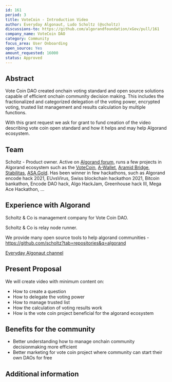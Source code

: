 ```yaml
---
id: 161
period: 3
title: VoteCoin - Introduction Video
author: Everyday Algonaut, Ludo Scholtz (@scholtz)
discussions-to: https://github.com/algorandfoundation/xGov/pull/161
company_name: VoteCoin DAO
category: Community
focus_area: User Onboarding
open_source: Yes
amount_requested: 16000
status: Approved
---
```


## Abstract
Vote Coin DAO created onchain voting standard and open source solutions capable of efficient onchain community decision making. This includes the fractionalized and categorized delegation of the voting power, encrypted voting, trusted list management and results calculation by multiple functions. 

With this grant request we ask for grant to fund creation of the video describing vote coin open standard and how it helps and may help Algorand ecosystem.

## Team
Scholtz - Product owner. Active on <a href="https://forum.algorand.org/u/scholtz/summary">Algorand forum</a>, runs a few projects in Algorand ecosystem such as the <a href="https://www.vote-coin.com">VoteCoin</a>, <a href="https://www.a-wallet.net">A-Wallet</a>, <a href="https://aramid.finance">Aramid Bridge</a>, <a href="https://stabilitas.finance">Stabilitas</a>, <a href="https://www.asa.gold">ASA.Gold</a>. Has been winner in few hackathons, such as Algorand encode hack 2021, EUvsVirus, Swiss blockchain hackathon 2021, Bitcoin bankathon, Encode DAO hack, Algo HackJam, Greenhouse hack III, Mega Ace Hackathon, ...

## Experience with Algorand
Scholtz & Co is management company for Vote Coin DAO.

Scholtz & Co is relay node runner.

We provide many open source tools to help algorand communities - https://github.com/scholtz?tab=repositories&q=algorand

<a href="https://youtube.com/@EverydayAlgonaut">Everyday Algonaut channel</a>

## Present Proposal
We will create video with minimum content on:
- How to create a question
- How to delegate the voting power
- How to manage trusted list
- How the calculation of voting results work
- How is the vote coin project beneficial for the algorand ecosystem

## Benefits for the community

- Better understanding how to manage onchain community decisionmaking more efficient
- Better marketing for vote coin project where community can start their own DAOs for free

## Additional information
